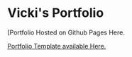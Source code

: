 # Vicki's Portfolio

[Portfolio Hosted on Github Pages Here.

[Portfolio Template available Here.](https://html5up.net/miniport)